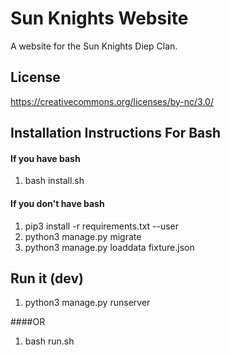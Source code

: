 
# Sun Knights Website
A website for the Sun Knights Diep Clan.


## License
https://creativecommons.org/licenses/by-nc/3.0/

## Installation Instructions For Bash

#### If you have bash
  1. bash install.sh

#### If you don't have bash
  1. pip3 install -r requirements.txt --user
  2. python3 manage.py migrate
  3. python3 manage.py loaddata fixture.json
  
  
## Run it (dev)
  1. python3 manage.py runserver
  
####OR
  1. bash run.sh
